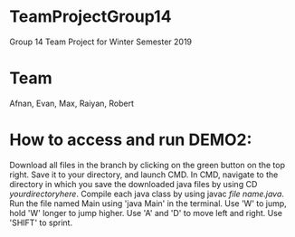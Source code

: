 # TeamProjectGroup14
Group 14 Team Project for Winter Semester 2019

# Team
Afnan, Evan, Max, Raiyan, Robert

# How to access and run DEMO2:
Download all files in the branch by clicking on the green button on the top right.
Save it to your directory, and launch CMD.
In CMD, navigate to the directory in which you save the downloaded java files by using CD *yourdirectoryhere*.
Compile each java class by using javac *file name.java*.
Run the file named Main using 'java Main' in the terminal.
Use 'W' to jump, hold 'W' longer to jump higher.
Use 'A' and 'D' to move left and right.
Use 'SHIFT' to sprint.
